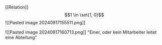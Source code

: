 [[Relation]]
$$1 \in \set{1, 0}$$
![[Pasted image 20240917155511.png]]

![[Pasted image 20240917160713.png]]
"Einer, oder kein Mitarbeiter leitet eine Abteilung"


